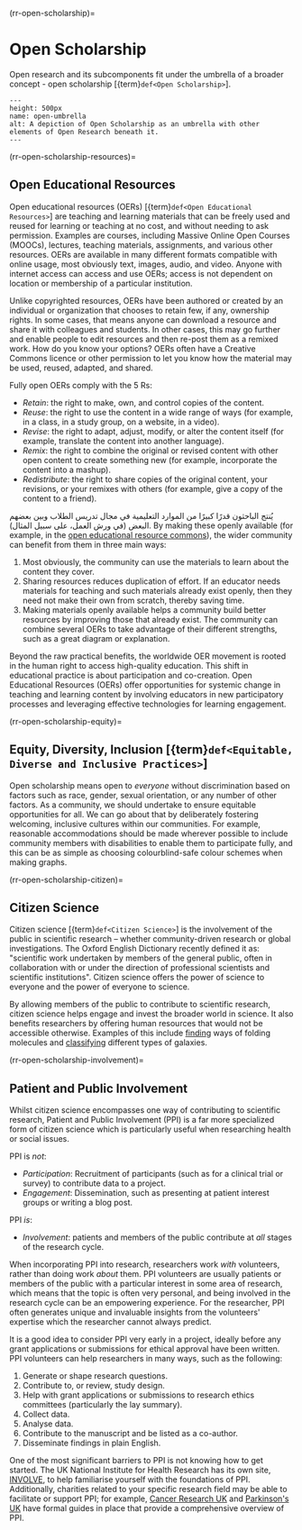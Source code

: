 (rr-open-scholarship)=
# Open Scholarship

Open research and its subcomponents fit under the umbrella of a broader concept - open scholarship [{term}`def<Open Scholarship>`].

```{figure} ../../figures/open-umbrella.png
---
height: 500px
name: open-umbrella
alt: A depiction of Open Scholarship as an umbrella with other elements of Open Research beneath it.
---
```

(rr-open-scholarship-resources)=
## Open Educational Resources

Open educational resources (OERs) [{term}`def<Open Educational Resources>`] are teaching and learning materials that can be freely used and reused for learning or teaching at no cost, and without needing to ask permission. Examples are courses, including Massive Online Open Courses (MOOCs), lectures, teaching materials, assignments, and various other resources. OERs are available in many different formats compatible with online usage, most obviously text, images, audio, and video. Anyone with internet access can access and use OERs; access is not dependent on location or membership of a particular institution.

Unlike copyrighted resources, OERs have been authored or created by an individual or organization that chooses to retain few, if any, ownership rights. In some cases, that means anyone can download a resource and share it with colleagues and students. In other cases, this may go further and enable people to edit resources and then re-post them as a remixed work. How do you know your options? OERs often have a Creative Commons licence or other permission to let you know how the material may be used, reused, adapted, and shared.

Fully open OERs comply with the 5 Rs:

- _Retain_: the right to make, own, and control copies of the content.
- _Reuse_: the right to use the content in a wide range of ways (for example, in a class, in a study group, on a website, in a video).
- _Revise_: the right to adapt, adjust, modify, or alter the content itself (for example, translate the content into another language).
- _Remix_: the right to combine the original or revised content with other open content to create something new (for example, incorporate the content into a mashup).
- _Redistribute_: the right to share copies of the original content, your revisions, or your remixes with others (for example, give a copy of the content to a friend).

يُنتج الباحثون قدرًا كبيرًا من الموارد التعليمية في مجال تدريس الطلاب وبين بعضهم البعض (في ورش العمل، على سبيل المثال). By making these openly available (for example, in the [open educational resource commons](https://www.oercommons.org/)), the wider community can benefit from them in three main ways:

1. Most obviously, the community can use the materials to learn about the content they cover.
2. Sharing resources reduces duplication of effort. If an educator needs materials for teaching and such materials already exist openly, then they need not make their own from scratch, thereby saving time.
3. Making materials openly available helps a community build better resources by improving those that already exist. The community can combine several OERs to take advantage of their different strengths, such as a great diagram or explanation.

Beyond the raw practical benefits, the worldwide OER movement is rooted in the human right to access high-quality education. This shift in educational practice is about participation and co-creation. Open Educational Resources (OERs) offer opportunities for systemic change in teaching and learning content by involving educators in new participatory processes and leveraging effective technologies for learning engagement.

(rr-open-scholarship-equity)=
## Equity, Diversity, Inclusion [{term}`def<Equitable, Diverse and Inclusive Practices>`]

Open scholarship means open to *everyone* without discrimination based on factors such as race, gender, sexual orientation, or any number of other factors. As a community, we should undertake to ensure equitable opportunities for all. We can go about that by deliberately fostering welcoming, inclusive cultures within our communities. For example, reasonable accommodations should be made wherever possible to include community members with disabilities to enable them to participate fully, and this can be as simple as choosing colourblind-safe colour schemes when making graphs.

(rr-open-scholarship-citizen)=
## Citizen Science

Citizen science [{term}`def<Citizen Science>`] is the involvement of the public in scientific research – whether community-driven research or global investigations. The Oxford English Dictionary recently defined it as: "scientific work undertaken by members of the general public, often in collaboration with or under the direction of professional scientists and scientific institutions". Citizen science offers the power of science to everyone and the power of everyone to science.

By allowing members of the public to contribute to scientific research, citizen science helps engage and invest the broader world in science. It also benefits researchers by offering human resources that would not be accessible otherwise. Examples of this include [finding](https://citizensciencegames.com/games/eterna/) ways of folding molecules and [classifying](https://www.zooniverse.org/) different types of galaxies.

(rr-open-scholarship-involvement)=
## Patient and Public Involvement

Whilst citizen science encompasses one way of contributing to scientific research, Patient and Public Involvement (PPI) is a far more specialized form of citizen science which is particularly useful when researching health or social issues.

PPI is *not*:
- _Participation_: Recruitment of participants (such as for a clinical trial or survey) to contribute data to a project.
- _Engagement_: Dissemination, such as presenting at patient interest groups or writing a blog post.

PPI *is*:
- _Involvement_: patients and members of the public contribute at *all* stages of the research cycle.

When incorporating PPI into research, researchers work *with* volunteers, rather than doing work *about* them. PPI volunteers are usually patients or members of the public with a particular interest in some area of research, which means that the topic is often very personal, and being involved in the research cycle can be an empowering experience. For the researcher, PPI often generates unique and invaluable insights from the volunteers' expertise which the researcher cannot always predict.

It is a good idea to consider PPI very early in a project, ideally before any grant applications or submissions for ethical approval have been written. PPI volunteers can help researchers in many ways, such as the following:
1. Generate or shape research questions.
2. Contribute to, or review, study design.
3. Help with grant applications or submissions to research ethics committees (particularly the lay summary).
4. Collect data.
5. Analyse data.
6. Contribute to the manuscript and be listed as a co-author.
7. Disseminate findings in plain English.

One of the most significant barriers to PPI is not knowing how to get started. The UK National Institute for Health Research has its own site, [INVOLVE](https://www.invo.org.uk/), to help familiarise yourself with the foundations of PPI. Additionally, charities related to your specific research field may be able to facilitate or support PPI; for example, [Cancer Research UK](https://www.cancerresearchuk.org/funding-for-researchers/patient-involvement-toolkit-for-researchers) and [Parkinson's UK](https://www.parkinsons.org.uk/research/patient-and-public-involvement-ppi) have formal guides in place that provide a comprehensive overview of PPI.
